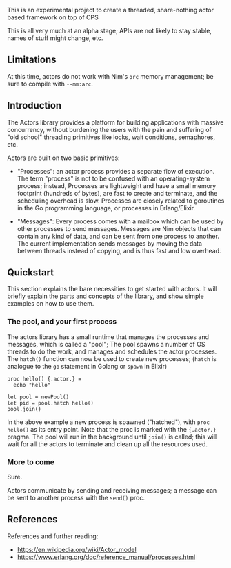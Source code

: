 
This is an experimental project to create a threaded, share-nothing actor based
framework on top of CPS

This is all very much at an alpha stage; APIs are not likely to stay stable,
names of stuff might change, etc.

## Limitations

At this time, actors do not work with Nim's `orc` memory management; be sure
to compile with `--mm:arc`.

## Introduction

The Actors library provides a platform for building applications with massive
concurrency, without burdening the users with the pain and suffering of "old
school" threading primitives like locks, wait conditions, semaphores, etc.

Actors are built on two basic primitives:

- "Processes": an actor process provides a separate flow of execution. The term
  "process" is not to be confused with an operating-system process; instead,
  Processes are lightweight and have a small memory footprint (hundreds of
  bytes), are fast to create and terminate, and the scheduling overhead is
  slow. Processes are closely related to goroutines in the Go programming
  language, or processes in Erlang/Elixir.

- "Messages": Every process comes with a mailbox which can be used by other
  processes to send messages. Messages are Nim objects that can contain any
  kind of data, and can be sent from one process to another. The current
  implementation sends messages by moving the data between threads instead of
  copying, and is thus fast and low overhead.


## Quickstart

This section explains the bare necessities to get started with actors. It will
briefly explain the parts and concepts of the library, and show simple examples
on how to use them.


### The pool, and your first process

The actors library has a small runtime that manages the processes and messages,
which is called a "pool"; The pool spawns a number of OS threads to do the
work, and manages and schedules the actor processes. The `hatch()` function can
now be used to create new processes; (`hatch` is analogue to the `go` statement
in Golang or `spawn` in Elixir)

```
proc hello() {.actor.} =
  echo "hello"

let pool = newPool()
let pid = pool.hatch hello()
pool.join()

```

In the above example a new process is spawned ("hatched"), with `proc hello()`
as its entry point. Note that the proc is marked with the `{.actor.}` pragma.
The pool will run in the background until `join()` is called; this will wait
for all the actors to terminate and clean up all the resources used.




### More to come

Sure.






Actors communicate by sending and receiving messages; a message can be sent to
another process with the `send()` proc.

  
## References

References and further reading:

- https://en.wikipedia.org/wiki/Actor_model
- https://www.erlang.org/doc/reference_manual/processes.html
